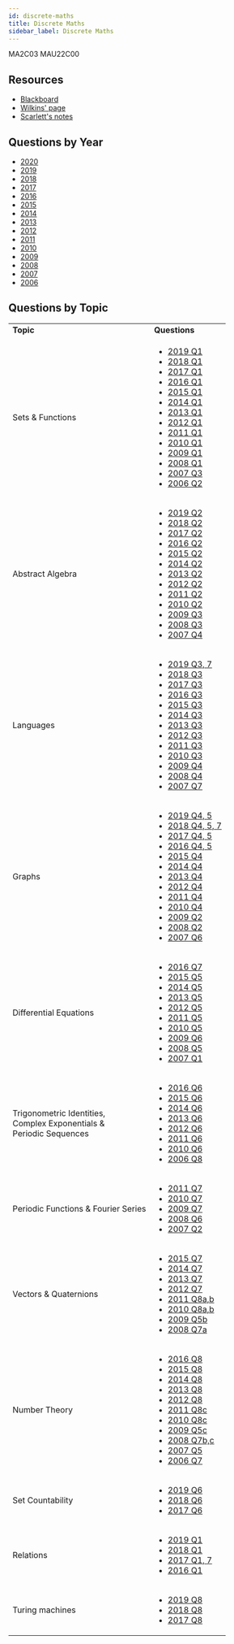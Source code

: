 ```yaml
---
id: discrete-maths
title: Discrete Maths
sidebar_label: Discrete Maths
---
```

MA2C03
MAU22C00

## Resources

-   [Blackboard](https://mymodule.tcd.ie/)
-   [Wilkins' page](http://www.maths.tcd.ie/~dwilkins/Courses/MA2C03/)
-   [Scarlett's notes](https://github.com/Scarlehh/Discrete_Math_Notes/blob/master/notes.pdf)

## Questions by Year

-   [2020](https://www.tcd.ie/academicregistry/exams/assets/local/past%20papers201920/2019-20%20Semester%202/MAU/MAU22C00-1.pdf)
-   [2019](https://www.tcd.ie/academicregistry/exams/assets/local/past-papers2019/Semester%202%20Papers/MA/MA2C03-1.PDF)
-   [2018](https://www.tcd.ie/academicregistry/exams/assets/local/past-papers2018/MA/MA2C03-1.PDF)
-   [2017](https://www.tcd.ie/academicregistry/exams/assets/local/past-papers2017/MA/MA2C03-1.PDF)
-   [2016](https://www.tcd.ie/academicregistry/exams/assets/local/past-papers2016/MA/MA2C03-1.PDF)
-   [2015](https://www.tcd.ie/academicregistry/exams/assets/local/past-papers2015/MA/MA2C03-1.PDF)
-   [2014](https://www.tcd.ie/academicregistry/exams/assets/local/past-papers2014/MA/MA2C031.pdf)
-   [2013](https://www.tcd.ie/academicregistry/exams/assets/local/past-papers2013/MA/XMA2C011.pdf)
-   [2012](https://www.tcd.ie/Local/Exam_Papers/2012/XM/XMA2C011.pdf)
-   [2011](https://www.tcd.ie/Local/Exam_Papers/2011/XM/XMA2C011.pdf)
-   [2010](https://www.tcd.ie/Local/Exam_Papers/2010/XM/XMA2C011.pdf)
-   [2009](https://www.tcd.ie/Local/Exam_Papers/2009/XM/XMA2BA11.pdf)
-   [2008](https://www.tcd.ie/Local/Exam_Papers/2008/XM/XMA2BA11.pdf)
-   [2007](https://www.tcd.ie/Local/Exam_Papers/2007/XM/XMA2BA11.pdf)
-   [2006](https://www.tcd.ie/Local/Exam_Papers/2006/XM/XMA2BA11.pdf)

## Questions by Topic

<table className="examQuestions" width="700px">
  <tbody><tr>
      <td><strong>Topic</strong></td>
      <td><strong>Questions</strong></td>
  </tr>
  <tr>
      <td>Sets & Functions</td>
      <td>
          <ul className="questions">
              <li><a href="https://www.tcd.ie/academicregistry/exams/assets/local/past-papers2019/Semester%202%20Papers/MA/MA2C03-1.PDF#page=2">2019 Q1</a></li>
              <li><a href="https://www.tcd.ie/academicregistry/exams/assets/local/past-papers2018/MA/MA2C03-1.PDF#page=2">2018 Q1</a></li>
              <li><a href="https://www.tcd.ie/academicregistry/exams/assets/local/past-papers2017/MA/MA2C03-1.PDF#page=2">2017 Q1</a></li>
              <li><a href="https://www.tcd.ie/academicregistry/exams/assets/local/past-papers2016/MA/MA2C03-1.PDF#page=2">2016 Q1</a></li>
              <li><a href="https://www.tcd.ie/academicregistry/exams/assets/local/past-papers2015/MA/MA2C03-1.PDF#page=2">2015 Q1</a></li>
              <li><a href="https://www.tcd.ie/academicregistry/exams/assets/local/past-papers2014/MA/MA2C031.pdf#page=2">2014 Q1</a></li>
              <li><a href="https://www.tcd.ie/academicregistry/exams/assets/local/past-papers2013/MA/XMA2C011.pdf#page=2">2013 Q1</a></li>
              <li><a href="https://www.tcd.ie/Local/Exam_Papers/2012/XM/XMA2C011.pdf#page=2">2012 Q1</a></li>
              <li><a href="https://www.tcd.ie/Local/Exam_Papers/2011/XM/XMA2C011.pdf#page=2">2011 Q1</a></li>
              <li><a href="https://www.tcd.ie/Local/Exam_Papers/2010/XM/XMA2C011.pdf#page=2">2010 Q1</a></li>
              <li><a href="https://www.tcd.ie/Local/Exam_Papers/2009/XM/XMA2BA11.pdf#page=2">2009 Q1</a></li>
              <li><a href="https://www.tcd.ie/Local/Exam_Papers/2008/XM/XMA2BA11.pdf#page=2">2008 Q1</a></li>
              <li><a href="https://www.tcd.ie/Local/Exam_Papers/2007/XM/XMA2BA11.pdf#page=3">2007 Q3</a></li>
              <li><a href="https://www.tcd.ie/Local/Exam_Papers/2006/XM/XMA2BA11.pdf#page=3&zoom=0,0,630">2006 Q2</a></li>
          </ul>
      </td>
  </tr>
  <tr>
      <td>Abstract Algebra</td>
      <td>
          <ul className="questions">
              <li><a href="https://www.tcd.ie/academicregistry/exams/assets/local/past-papers2019/Semester%202%20Papers/MA/MA2C03-1.PDF#page=3">2019 Q2</a></li>
              <li><a href="https://www.tcd.ie/academicregistry/exams/assets/local/past-papers2018/MA/MA2C03-1.PDF#page=3">2018 Q2</a></li>
              <li><a href="https://www.tcd.ie/academicregistry/exams/assets/local/past-papers2017/MA/MA2C03-1.PDF#page=3">2017 Q2</a></li>
              <li><a href="https://www.tcd.ie/academicregistry/exams/assets/local/past-papers2016/MA/MA2C03-1.PDF#page=3">2016 Q2</a></li>
              <li><a href="https://www.tcd.ie/academicregistry/exams/assets/local/past-papers2015/MA/MA2C03-1.PDF#page=3">2015 Q2</a></li>
              <li><a href="https://www.tcd.ie/academicregistry/exams/assets/local/past-papers2014/MA/MA2C031.pdf#page=3">2014 Q2</a></li>
              <li><a href="https://www.tcd.ie/academicregistry/exams/assets/local/past-papers2013/MA/XMA2C011.pdf#page=3">2013 Q2</a></li>
              <li><a href="https://www.tcd.ie/Local/Exam_Papers/2012/XM/XMA2C011.pdf#page=3">2012 Q2</a></li>
              <li><a href="https://www.tcd.ie/Local/Exam_Papers/2011/XM/XMA2C011.pdf#page=3">2011 Q2</a></li>
              <li><a href="https://www.tcd.ie/Local/Exam_Papers/2010/XM/XMA2C011.pdf#page=2&zoom=0,0,570">2010 Q2</a></li>
              <li><a href="https://www.tcd.ie/Local/Exam_Papers/2009/XM/XMA2BA11.pdf#page=3&zoom=0,0,630">2009 Q3</a></li>
              <li><a href="https://www.tcd.ie/Local/Exam_Papers/2008/XM/XMA2BA11.pdf#page=3">2008 Q3</a></li>
              <li><a href="https://www.tcd.ie/Local/Exam_Papers/2007/XM/XMA2BA11.pdf#page=3&zoom=0,0,630">2007 Q4</a></li>
          </ul>
      </td>
  </tr>
  <tr>
      <td>Languages</td>
      <td>
          <ul className="questions">
              <li><a href="https://www.tcd.ie/academicregistry/exams/assets/local/past-papers2019/Semester%202%20Papers/MA/MA2C03-1.PDF#page=4">2019 Q3, 7</a></li>
              <li><a href="https://www.tcd.ie/academicregistry/exams/assets/local/past-papers2018/MA/MA2C03-1.PDF#page=4">2018 Q3</a></li>
              <li><a href="https://www.tcd.ie/academicregistry/exams/assets/local/past-papers2017/MA/MA2C03-1.PDF#page=4">2017 Q3</a></li>
              <li><a href="https://www.tcd.ie/academicregistry/exams/assets/local/past-papers2016/MA/MA2C03-1.PDF#page=4">2016 Q3</a></li>
              <li><a href="https://www.tcd.ie/academicregistry/exams/assets/local/past-papers2015/MA/MA2C03-1.pdf#page=4">2015 Q3</a></li>
              <li><a href="https://www.tcd.ie/academicregistry/exams/assets/local/past-papers2014/MA/MA2C031.pdf#page=4">2014 Q3</a></li>
              <li><a href="https://www.tcd.ie/academicregistry/exams/assets/local/past-papers2013/MA/XMA2C011.pdf#page=4">2013 Q3</a></li>
              <li><a href="https://www.tcd.ie/Local/Exam_Papers/2012/XM/XMA2C011.pdf#page=4">2012 Q3</a></li>
              <li><a href="https://www.tcd.ie/Local/Exam_Papers/2011/XM/XMA2C011.pdf#page=4">2011 Q3</a></li>
              <li><a href="https://www.tcd.ie/Local/Exam_Papers/2010/XM/XMA2C011.pdf#page=3&zoom=0,0,330">2010 Q3</a></li>
              <li><a href="https://www.tcd.ie/Local/Exam_Papers/2009/XM/XMA2BA11.pdf#page=4">2009 Q4</a></li>
              <li><a href="https://www.tcd.ie/Local/Exam_Papers/2008/XM/XMA2BA11.pdf#page=4">2008 Q4</a></li>
              <li><a href="https://www.tcd.ie/Local/Exam_Papers/2007/XM/XMA2BA11.pdf#page=5">2007 Q7</a></li>
          </ul>
      </td>
  </tr>
  <tr>
      <td>Graphs</td>
      <td>
          <ul className="questions">
              <li><a href="https://www.tcd.ie/academicregistry/exams/assets/local/past-papers2019/Semester%202%20Papers/MA/MA2C03-1.PDF#page=5">2019 Q4, 5</a></li>
              <li><a href="https://www.tcd.ie/academicregistry/exams/assets/local/past-papers2018/MA/MA2C03-1.PDF#page=5">2018 Q4, 5, 7</a></li>
              <li><a href="https://www.tcd.ie/academicregistry/exams/assets/local/past-papers2017/MA/MA2C03-1.PDF#page=5">2017 Q4, 5</a></li>
              <li><a href="https://www.tcd.ie/academicregistry/exams/assets/local/past-papers2016/MA/MA2C03-1.PDF#page=5">2016 Q4, 5</a></li>
              <li><a href="https://www.tcd.ie/academicregistry/exams/assets/local/past-papers2015/MA/MA2C03-1.PDF#page=5">2015 Q4</a></li>
              <li><a href="https://www.tcd.ie/academicregistry/exams/assets/local/past-papers2014/MA/MA2C031.pdf#page=5">2014 Q4</a></li>
              <li><a href="https://www.tcd.ie/academicregistry/exams/assets/local/past-papers2013/MA/XMA2C011.pdf#page=5">2013 Q4</a></li>
              <li><a href="https://www.tcd.ie/Local/Exam_Papers/2012/XM/XMA2C011.pdf#page=5">2012 Q4</a></li>
              <li><a href="https://www.tcd.ie/Local/Exam_Papers/2011/XM/XMA2C011.pdf#page=5">2011 Q4</a></li>
              <li><a href="https://www.tcd.ie/Local/Exam_Papers/2010/XM/XMA2C011.pdf#page=4">2010 Q4</a></li>
              <li><a href="https://www.tcd.ie/Local/Exam_Papers/2009/XM/XMA2BA11.pdf#page=3">2009 Q2</a></li>
              <li><a href="https://www.tcd.ie/Local/Exam_Papers/2008/XM/XMA2BA11.pdf#page=2&zoom=0,0,580">2008 Q2</a></li>
              <li><a href="https://www.tcd.ie/Local/Exam_Papers/2007/XM/XMA2BA11.pdf#page=4&zoom=0,0,560">2007 Q6</a></li>
          </ul>
      </td>
  </tr>
  <tr>
      <td>Differential Equations</td>
      <td>
          <ul className="questions">
              <li><a href="https://www.tcd.ie/academicregistry/exams/assets/local/past-papers2016/MA/MA2C03-1.PDF#page=8">2016 Q7</a></li>
              <li><a href="https://www.tcd.ie/academicregistry/exams/assets/local/past-papers2015/MA/MA2C03-1.PDF#page=6">2015 Q5</a></li>
              <li><a href="https://www.tcd.ie/academicregistry/exams/assets/local/past-papers2014/MA/MA2C031.pdf#page=6">2014 Q5</a></li>
              <li><a href="https://www.tcd.ie/academicregistry/exams/assets/local/past-papers2013/MA/XMA2C011.pdf#page=6">2013 Q5</a></li>
              <li><a href="https://www.tcd.ie/Local/Exam_Papers/2012/XM/XMA2C011.pdf#page=6">2012 Q5</a></li>
              <li><a href="https://www.tcd.ie/Local/Exam_Papers/2011/XM/XMA2C011.pdf#page=6">2011 Q5</a></li>
              <li><a href="https://www.tcd.ie/Local/Exam_Papers/2010/XM/XMA2C011.pdf#page=5">2010 Q5</a></li>
              <li><a href="https://www.tcd.ie/Local/Exam_Papers/2009/XM/XMA2BA11.pdf#page=5">2009 Q6</a></li>
              <li><a href="https://www.tcd.ie/Local/Exam_Papers/2008/XM/XMA2BA11.pdf#page=4&zoom=0,0,600">2008 Q5</a></li>
              <li><a href="https://www.tcd.ie/Local/Exam_Papers/2007/XM/XMA2BA11.pdf#page=2">2007 Q1</a></li>
          </ul>
      </td>
  </tr>
  <tr>
      <td>Trigonometric Identities, <br />Complex Exponentials &<br /> Periodic Sequences</td>
      <td>
          <ul className="questions">
              <li><a href="https://www.tcd.ie/academicregistry/exams/assets/local/past-papers2016/MA/MA2C03-1.PDF#page=7">2016 Q6</a></li>
              <li><a href="https://www.tcd.ie/academicregistry/exams/assets/local/past-papers2015/MA/MA2C03-1.PDF#page=6&zoom=0,0,450">2015 Q6</a></li>
              <li><a href="https://www.tcd.ie/academicregistry/exams/assets/local/past-papers2014/MA/MA2C031.pdf#page=6&zoom=0,0,450">2014 Q6</a></li>
              <li><a href="https://www.tcd.ie/academicregistry/exams/assets/local/past-papers2013/MA/XMA2C011.pdf#page=7">2013 Q6</a></li>
              <li><a href="https://www.tcd.ie/Local/Exam_Papers/2012/XM/XMA2C011.pdf#page=6&zoom=0,0,500">2012 Q6</a></li>
              <li><a href="https://www.tcd.ie/Local/Exam_Papers/2011/XM/XMA2C011.pdf#page=6&zoom=0,0,500">2011 Q6</a></li>
              <li><a href="https://www.tcd.ie/Local/Exam_Papers/2010/XM/XMA2C011.pdf#page=5&zoom=0,0,450">2010 Q6</a></li>
              <li><a href="https://www.tcd.ie/Local/Exam_Papers/2006/XM/XMA2BA11.pdf#page=6">2006 Q8</a></li>
          </ul>
      </td>
  </tr>
  <tr>
      <td>Periodic Functions & Fourier Series</td>
      <td>
          <ul className="questions">
              <li><a href="https://www.tcd.ie/Local/Exam_Papers/2011/XM/XMA2C011.pdf#page=7">2011 Q7</a></li>
              <li><a href="https://www.tcd.ie/Local/Exam_Papers/2010/XM/XMA2C011.pdf#page=7">2010 Q7</a></li>
              <li><a href="https://www.tcd.ie/Local/Exam_Papers/2009/XM/XMA2BA11.pdf#page=5&zoom=0,0,400">2009 Q7</a></li>
              <li><a href="https://www.tcd.ie/Local/Exam_Papers/2008/XM/XMA2BA11.pdf#page=5">2008 Q6</a></li>
              <li><a href="https://www.tcd.ie/Local/Exam_Papers/2007/XM/XMA2BA11.pdf#page=2&zoom=0,0,300">2007 Q2</a></li>
          </ul>
      </td>
  </tr>
  <tr>
      <td>Vectors & Quaternions</td>
      <td>
          <ul className="questions">
              <li><a href="https://www.tcd.ie/academicregistry/exams/assets/local/past-papers2015/MA/MA2C03-1.PDF#page=7">2015 Q7</a></li>
              <li><a href="https://www.tcd.ie/academicregistry/exams/assets/local/past-papers2014/MA/MA2C031.pdf#page=7">2014 Q7</a></li>
              <li><a href="https://www.tcd.ie/academicregistry/exams/assets/local/past-papers2013/MA/XMA2C011.pdf#page=8">2013 Q7</a></li>
              <li><a href="https://www.tcd.ie/Local/Exam_Papers/2012/XM/XMA2C011.pdf#page=7">2012 Q7</a></li>
              <li><a href="https://www.tcd.ie/Local/Exam_Papers/2011/XM/XMA2C011.pdf#page=6&zoom=0,0,500">2011 Q8a,b</a></li>
              <li><a href="https://www.tcd.ie/Local/Exam_Papers/2010/XM/XMA2C011.pdf#page=6&zoom=0,0,500">2010 Q8a,b</a></li>
              <li><a href="https://www.tcd.ie/Local/Exam_Papers/2009/XM/XMA2BA11.pdf#page=4&zoom=0,0,600">2009 Q5b</a></li>
              <li><a href="https://www.tcd.ie/Local/Exam_Papers/2008/XM/XMA2BA11.pdf#page=5&zoom=0,0,400">2008 Q7a</a></li>
          </ul>
      </td>
  </tr>
  <tr>
      <td>Number Theory</td>
      <td>
          <ul className="questions">
              <li><a href="https://www.tcd.ie/academicregistry/exams/assets/local/past-papers2016/MA/MA2C03-1.PDF#page=9">2016 Q8</a></li>
              <li><a href="https://www.tcd.ie/academicregistry/exams/assets/local/past-papers2015/MA/MA2C03-1.PDF#page=7&zoom=0,0,500">2015 Q8</a></li>
              <li><a href="https://www.tcd.ie/academicregistry/exams/assets/local/past-papers2014/MA/MA2C031.pdf#page=8&zoom=0,0,500">2014 Q8</a></li>
              <li><a href="https://www.tcd.ie/academicregistry/exams/assets/local/past-papers2013/MA/XMA2C011.pdf#page=8&zoom=0,0,500#page=8&zoom=0,0,500">2013 Q8</a></li>
              <li><a href="https://www.tcd.ie/Local/Exam_Papers/2012/XM/XMA2C011.pdf#page=7&zoom=0,0,500">2012 Q8</a></li>
              <li><a href="https://www.tcd.ie/Local/Exam_Papers/2011/XM/XMA2C011.pdf#page=7&zoom=0,0,800">2011 Q8c</a></li>
              <li><a href="https://www.tcd.ie/Local/Exam_Papers/2010/XM/XMA2C011.pdf#page=6&zoom=0,0,800">2010 Q8c</a></li>
              <li><a href="https://www.tcd.ie/Local/Exam_Papers/2009/XM/XMA2BA11.pdf#page=4&zoom=0,0,800">2009 Q5c</a></li>
              <li><a href="https://www.tcd.ie/Local/Exam_Papers/2008/XM/XMA2BA11.pdf#page=5&zoom=0,0,400">2008 Q7b,c</a></li>
              <li><a href="https://www.tcd.ie/Local/Exam_Papers/2007/XM/XMA2BA11.pdf#page=4">2007 Q5</a></li>
              <li><a href="https://www.tcd.ie/Local/Exam_Papers/2006/XM/XMA2BA11.pdf#page=5">2006 Q7</a></li>
          </ul>
      </td>
  </tr>
  <tr>
      <td>Set Countability</td>
      <td>
          <ul className="questions">
              <li><a href="https://www.tcd.ie/academicregistry/exams/assets/local/past-papers2019/Semester%202%20Papers/MA/MA2C03-1.PDF#page=7">2019 Q6</a></li>
              <li><a href="https://www.tcd.ie/academicregistry/exams/assets/local/past-papers2018/MA/MA2C03-1.PDF#page=7">2018 Q6</a></li>
              <li><a href="https://www.tcd.ie/academicregistry/exams/assets/local/past-papers2017/MA/MA2C03-1.PDF#page=7">2017 Q6</a></li>
          </ul>
      </td>
  </tr>
  <tr>
      <td>Relations</td>
      <td>
          <ul className="questions">
              <li><a href="https://www.tcd.ie/academicregistry/exams/assets/local/past-papers2019/Semester%202%20Papers/MA/MA2C03-1.PDF#page=2">2019 Q1</a></li>
              <li><a href="https://www.tcd.ie/academicregistry/exams/assets/local/past-papers2018/MA/MA2C03-1.PDF#page=2">2018 Q1</a></li>
              <li><a href="https://www.tcd.ie/academicregistry/exams/assets/local/past-papers2017/MA/MA2C03-1.PDF#page=2">2017 Q1, 7</a></li>
              <li><a href="https://www.tcd.ie/academicregistry/exams/assets/local/past-papers2016/MA/MA2C03-1.PDF#page=2">2016 Q1</a></li>
          </ul>
      </td>
  </tr>
  <tr>
      <td>Turing machines</td>
      <td>
          <ul className="questions">
              <li><a href="https://www.tcd.ie/academicregistry/exams/assets/local/past-papers2019/Semester%202%20Papers/MA/MA2C03-1.PDF#page=9">2019 Q8</a></li>
              <li><a href="https://www.tcd.ie/academicregistry/exams/assets/local/past-papers2018/MA/MA2C03-1.PDF#page=9">2018 Q8</a></li>
              <li><a href="https://www.tcd.ie/academicregistry/exams/assets/local/past-papers2017/MA/MA2C03-1.PDF#page=9">2017 Q8</a></li>
          </ul>
      </td>
  </tr>
</tbody></table>
